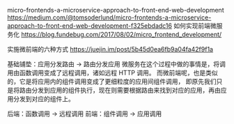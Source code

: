 micro-frontends-a-microservice-approach-to-front-end-web-development
https://medium.com/@tomsoderlund/micro-frontends-a-microservice-approach-to-front-end-web-development-f325ebdadc16
如何实现前端微服务化
https://blog.fundebug.com/2017/08/02/micro_frontend_development/


实施微前端的六种方式
https://juejin.im/post/5b45d0ea6fb9a04fa42f9f1a

基础铺垫：应用分发路由 -> 路由分发应用
微服务在这个过程中做的事情是，将调用由函数调用变成了远程调用，诸如远程 HTTP 调用。
而微前端呢，也是类似的，它是将应用内的组件调用变成了更细粒度的应用间组件调用，
        即原先我们只是将路由分发到应用的组件执行，现在则需要根据路由来找到对应的应用，再由应用分发到对应的组件上。



后端：函数调用 -> 远程调用
前端：组件调用 -> 应用调用
